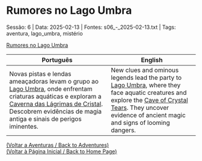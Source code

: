 
# Rumores no Lago Umbra

Sessão: 6 | Data: 2025-02-13 | Fontes: s06_-_2025-02-13.txt | Tags: aventura, lago_umbra, mistério

[Rumores no Lago Umbra](rumores_no_lago_umbra.png)

| Português | English |
|-----------|---------|
| Novas pistas e lendas ameaçadoras levam o grupo ao [Lago Umbra](lago_umbra.md), onde enfrentam criaturas aquáticas e exploram a [Caverna das Lágrimas de Cristal](caverna_das_lagrimas_de_cristal.md). Descobrem evidências de magia antiga e sinais de perigos iminentes. | New clues and ominous legends lead the party to [Lago Umbra](lago_umbra.md), where they face aquatic creatures and explore the [Cave of Crystal Tears](caverna_das_lagrimas_de_cristal.md). They uncover evidence of ancient magic and signs of looming dangers. |

[(Voltar a Aventuras / Back to Adventures)](aventuras.md)  
[(Voltar à Página Inicial / Back to Home Page)](index.md)

